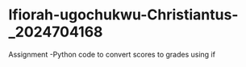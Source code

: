 # Ifiorah-ugochukwu-Christiantus-_2024704168
Assignment -Python code to convert scores to grades using if
